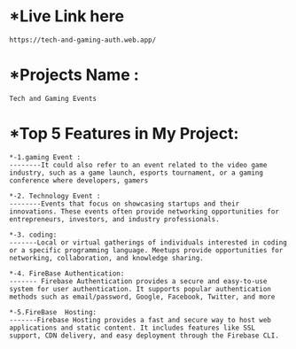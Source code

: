 # *Live Link here 
    https://tech-and-gaming-auth.web.app/

# *Projects Name :
    Tech and Gaming Events


# *Top 5 Features in My Project: 

    *-1.gaming Event :
    --------It could also refer to an event related to the video game industry, such as a game launch, esports tournament, or a gaming conference where developers, gamers

    *-2. Technology Event :
    --------Events that focus on showcasing startups and their innovations. These events often provide networking opportunities for entrepreneurs, investors, and industry professionals.

    *-3. coding: 
    -------Local or virtual gatherings of individuals interested in coding or a specific programming language. Meetups provide opportunities for networking, collaboration, and knowledge sharing.

    *-4. FireBase Authentication:
    ------- Firebase Authentication provides a secure and easy-to-use system for user authentication. It supports popular authentication methods such as email/password, Google, Facebook, Twitter, and more

    *-5.FireBase  Hosting:
    -------Firebase Hosting provides a fast and secure way to host web applications and static content. It includes features like SSL support, CDN delivery, and easy deployment through the Firebase CLI.